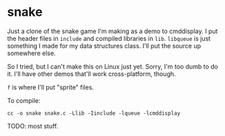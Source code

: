 snake
=====

Just a clone of the snake game I'm making as a demo
to cmddisplay. I put the header files in `include`
and compiled libraries in `lib`. `libqueue` is just
something I made for my data structures class. I'll
put the source up somewhere else.

So I tried, but I can't make this on Linux just yet.
Sorry, I'm too dumb to do it. I'll have other demos
that'll work cross-platform, though.

`f` is where I'll put "sprite" files.

To compile:

`cc -o snake snake.c -Llib -Iinclude -lqueue -lcmddisplay`

TODO: most stuff.
